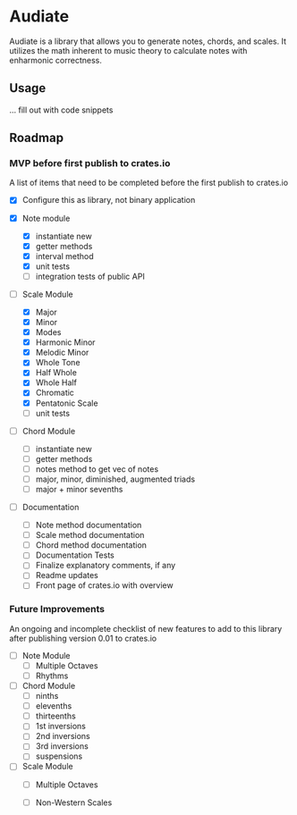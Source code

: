 # Audiate

Audiate is a library that allows you to generate notes, chords, and scales. It utilizes the math inherent to music theory to calculate notes with enharmonic correctness.

## Usage

... fill out with code snippets

## Roadmap

### MVP before first publish to crates.io

A list of items that need to be completed before the first publish to crates.io

- [x] Configure this as library, not binary application

- [x] Note module
  - [x] instantiate new
  - [x] getter methods
  - [x] interval method
  - [x] unit tests
  - [ ] integration tests of public API

- [ ] Scale Module
  - [x] Major
  - [x] Minor
  - [x] Modes
  - [x] Harmonic Minor
  - [x] Melodic Minor
  - [x] Whole Tone
  - [x] Half Whole
  - [x] Whole Half
  - [x] Chromatic
  - [x] Pentatonic Scale
  - [ ] unit tests

- [ ] Chord Module
  - [ ] instantiate new
  - [ ] getter methods
  - [ ] notes method to get vec of notes
  - [ ] major, minor, diminished, augmented triads
  - [ ] major + minor sevenths

- [ ] Documentation
  - [ ] Note method documentation
  - [ ] Scale method documentation
  - [ ] Chord method documentation
  - [ ] Documentation Tests
  - [ ] Finalize explanatory comments, if any
  - [ ] Readme updates
  - [ ] Front page of crates.io with overview
 
### Future Improvements

An ongoing and incomplete checklist of new features to add to this library after publishing version 0.01 to crates.io 

- [ ] Note Module
  - [ ] Multiple Octaves
  - [ ] Rhythms

- [ ] Chord Module
  - [ ] ninths
  - [ ] elevenths
  - [ ] thirteenths
  - [ ] 1st inversions
  - [ ] 2nd inversions
  - [ ] 3rd inversions
  - [ ] suspensions

- [ ] Scale Module
  - [ ] Multiple Octaves
  - [ ] Non-Western Scales

